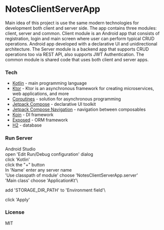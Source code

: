 # NotesClientServerApp

Main idea of this project is use the same modern technologies for development both client and server side. 
The app contains three modules: client, server and common. Client module is an Android app that consists of registration,
login and main screen where user can perform typical CRUD operations. Android app developed with 
a declarative UI and unidirectional architecture. The Server module is a backend app that supports CRUD operations too via REST API,
also supports JWT Authentication. The common module is shared code that uses both client and server apps.

### Tech
* [Kotlin] - main programming language
* [Ktor] -  Ktor is an asynchronous framework for creating microservices, web applications, and more
* [Coroutines] - solution for asynchronous programming
* [Jetpack Compose] - declarative UI toolkit
* [Jetpack Compose Navigation] - navigation between composables
* [Koin] - DI framework
* [Exposed] - ORM framework
* [H2] - database


### Run Server
 Android Studio\
open 'Edit Run/Debug configuration' dialog\
click 'Kotlin'\
click the "+" button\
In 'Name' enter any server name\
'Use classpath of module' choose 'NotesClientServerApp.server'\
'Main class' choose 'ApplicationKt'\

add 'STORAGE_DIR_PATH' to 'Environment field'\

click 'Apply'



### License
MIT

[Kotlin]: <https://kotlinlang.org/>
[Ktor]: <https://ktor.io/>
[Coroutines]: <https://kotlinlang.org/docs/reference/coroutines-overview.html>
[Jetpack Compose]: <https://developer.android.com/jetpack/compose>
[Jetpack Compose Navigation]: <https://developer.android.com/jetpack/compose/navigatione>
[Koin]: <https://insert-koin.io/>
[Exposed]: <https://github.com/JetBrains/Exposed>
[H2]: <https://www.h2database.com/html/main.html>

